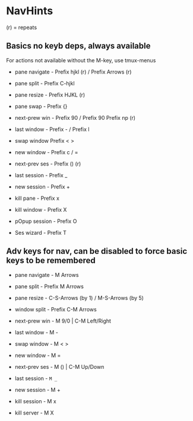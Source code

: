 # NavHints

(r) = repeats

## Basics no keyb deps, always available

For actions not available without the M-key, use tmux-menus

- pane navigate - Prefix hjkl (r) / Prefix Arrows (r)
- pane split - Prefix C-hjkl
- pane resize - Prefix HJKL (r)
- pane swap - Prefix {}

- next-prew win - Prefix 90 / Prefix 90 Prefix np (r)
- last window - Prefix - / Prefix l
- swap window Prefix < >
- new window - Prefix c / =

- next-prev ses - Prefix () (r)
- last session - Prefix \_
- new session - Prefix +
- kill pane - Prefix x
- kill window - Prefix X
- pOpup session - Prefix O
- Ses wizard - Prefix T

## Adv keys for nav, can be disabled to force basic keys to be remembered

- pane navigate - M Arrows
- pane split - Prefix M Arrows
- pane resize - C-S-Arrows (by 1) / M-S-Arrows (by 5)
- window split - Prefix C-M Arrows

- next-prew win - M 9/0 | C-M Left/Right
- last window - M -
- swap window - M < >
- new window - M =

- next-prev ses - M () | C-M Up/Down
- last session - `M _`
- new session - M +

- kill session - M x
- kill server - M X
